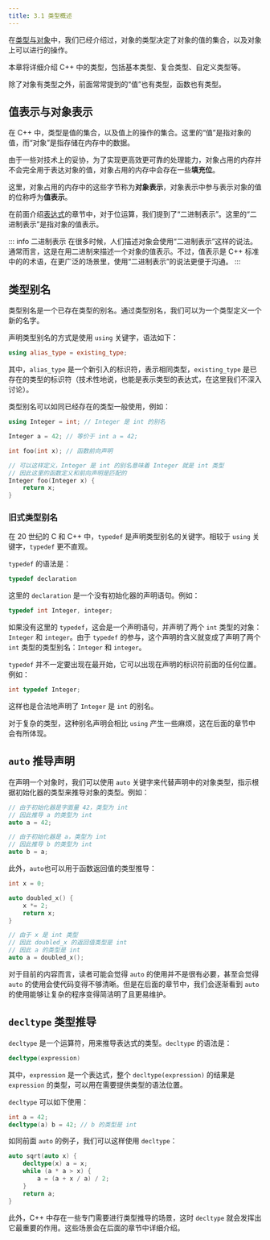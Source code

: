 ```yaml
---
title: 3.1 类型概述
---
```


在[类型与对象](../02-program-structure/declaration.md#类型与对象)中，我们已经介绍过，对象的类型决定了对象的值的集合，以及对象上可以进行的操作。

本章将详细介绍 C++ 中的类型，包括基本类型、复合类型、自定义类型等。

除了对象有类型之外，前面常常提到的“值”也有类型，函数也有类型。

## 值表示与对象表示

在 C++ 中，类型是值的集合，以及值上的操作的集合。这里的“值”是指对象的值，而“对象”是指存储在内存中的数据。

由于一些对技术上的妥协，为了实现更高效更可靠的处理能力，对象占用的内存并不会完全用于表达对象的值，对象占用的内存中会存在一些**填充位**。

这里，对象占用的内存中的这些字节称为**对象表示**，对象表示中参与表示对象的值的位称呼为**值表示**。

在前面介绍[表达式](../02-program-structure/expression/brief.md)的章节中，对于位运算，我们提到了“二进制表示”。这里的“二进制表示”是指对象的值表示。

::: info 二进制表示
在很多时候，人们描述对象会使用“二进制表示”这样的说法。通常而言，这是在用二进制来描述一个对象的值表示。不过，值表示是 C++ 标准中的的术语，在更广泛的场景里，使用“二进制表示”的说法更便于沟通。
:::

## 类型别名

类型别名是一个已存在类型的别名。通过类型别名，我们可以为一个类型定义一个新的名字。

声明类型别名的方式是使用 `using` 关键字，语法如下：

```cpp
using alias_type = existing_type;
```

其中，`alias_type` 是一个新引入的标识符，表示相同类型，`existing_type` 是已存在的类型的标识符（技术性地说，也能是表示类型的表达式，在这里我们不深入讨论）。

类型别名可以如同已经存在的类型一般使用，例如：

```cpp
using Integer = int; // Integer 是 int 的别名

Integer a = 42; // 等价于 int a = 42;

int foo(int x); // 函数前向声明

// 可以这样定义，Integer 是 int 的别名意味着 Integer 就是 int 类型
// 因此这里的函数定义和前向声明是匹配的
Integer foo(Integer x) { 
    return x;
}
```

### 旧式类型别名

在 20 世纪的 C 和 C++ 中，`typedef` 是声明类型别名的关键字。相较于 `using` 关键字，`typedef` 更不直观。

`typedef` 的语法是：

```cpp
typedef declaration
```
这里的 `declaration` 是一个没有初始化器的声明语句。例如：

```cpp
typedef int Integer, integer;
```

如果没有这里的 `typedef`，这会是一个声明语句，并声明了两个 `int` 类型的对象： `Integer` 和 `integer`。由于 `typedef` 的参与，这个声明的含义就变成了声明了两个 `int` 类型的类型别名：`Integer` 和 `integer`。

`typedef` 并不一定要出现在最开始，它可以出现在声明的标识符前面的任何位置。例如：
```cpp
int typedef Integer;
```
这样也是合法地声明了 `Integer` 是 `int` 的别名。

对于复杂的类型，这种别名声明会相比 `using` 产生一些麻烦，这在后面的章节中会有所体现。

## `auto` 推导声明

在声明一个对象时，我们可以使用 `auto` 关键字来代替声明中的对象类型，指示根据初始化器的类型来推导对象的类型。例如：

```cpp
// 由于初始化器是字面量 42，类型为 int
// 因此推导 a 的类型为 int
auto a = 42; 

// 由于初始化器是 a，类型为 int
// 因此推导 b 的类型为 int
auto b = a;
```

此外，`auto`也可以用于函数返回值的类型推导：

```cpp
int x = 0;

auto doubled_x() {
    x *= 2;
    return x;
}

// 由于 x 是 int 类型
// 因此 doubled_x 的返回值类型是 int
// 因此 a 的类型是 int
auto a = doubled_x(); 
```

对于目前的内容而言，读者可能会觉得 `auto` 的使用并不是很有必要，甚至会觉得 `auto` 的使用会使代码变得不够清晰。但是在后面的章节中，我们会逐渐看到 `auto` 的使用能够让复杂的程序变得简洁明了且更易维护。

## `decltype` 类型推导

`decltype` 是一个运算符，用来推导表达式的类型。`decltype` 的语法是：

```cpp
decltype(expression)
```

其中，`expression` 是一个表达式，整个 `decltype(expression)` 的结果是 `expression` 的类型，可以用在需要提供类型的语法位置。

`decltype` 可以如下使用：

```cpp
int a = 42;
decltype(a) b = 42; // b 的类型是 int
```

如同前面 `auto` 的例子，我们可以这样使用 `decltype`：

```cpp
auto sqrt(auto x) {
    decltype(x) a = x;
    while (a * a > x) {
        a = (a + x / a) / 2;
    }
    return a;
}
```

此外，C++ 中存在一些专门需要进行类型推导的场景，这时 `decltype` 就会发挥出它最重要的作用。这些场景会在后面的章节中详细介绍。